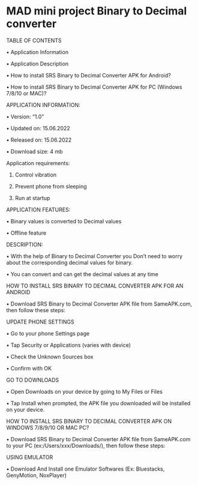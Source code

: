# MAD mini project Binary to Decimal converter
TABLE OF CONTENTS

•	Application Information

•	Application Description

•	How to install SRS Binary to Decimal Converter APK for Android?

•	How to install SRS Binary to Decimal Converter APK for PC (Windows 7/8/10 or MAC)?


APPLICATION INFORMATION:

•	Version:	“1.0”

•	Updated on:	15.06.2022

•	Released on:	15.06.2022

•	Download size: 4 mb

Application requirements:

1.	Control vibration

2.	Prevent phone from sleeping

3.	Run at startup


APPLICATION FEATURES:

•	Binary values is converted to Decimal values

•	Offline feature

DESCRIPTION:

•	With the help of Binary to Decimal Converter you Don’t need to worry about the corresponding decimal values for binary.

•	You can convert and can get the decimal values at any time

HOW TO INSTALL SRS BINARY TO DECIMAL CONVERTER APK FOR AN ANDROID 

•	Download SRS Binary to Decimal Converter APK file from SameAPK.com, then follow these steps:

UPDATE PHONE SETTINGS 

•	Go to your phone Settings page

•	Tap Security or Applications (varies with device)

•	Check the Unknown Sources box

•	Confirm with OK

GO TO DOWNLOADS 

•	Open Downloads on your device by going to My Files or Files

•	Tap Install when prompted, the APK file you downloaded will be installed on your device.

HOW TO INSTALL SRS BINARY TO DECIMAL CONVERTER APK ON WINDOWS 7/8/9/10 OR MAC PC? 

•	Download SRS Binary to Decimal Converter APK file from SameAPK.com to your PC (ex:/Users/xxx/Downloads/), then follow these steps:

 
USING EMULATOR 

•	Download And Install one Emulator Softwares (Ex: Bluestacks, GenyMotion, NoxPlayer)
